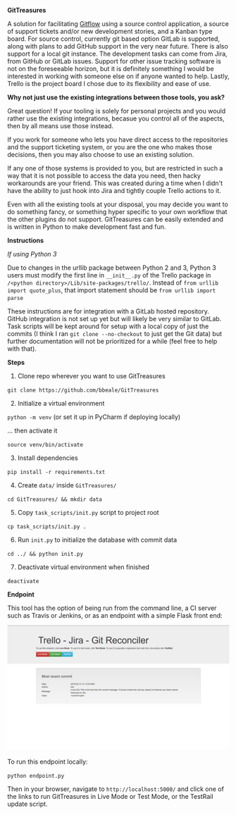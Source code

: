 **GitTreasures**

A solution for facilitating [Gitflow](https://www.atlassian.com/git/tutorials/comparing-workflows/gitflow-workflow) using a source control application, a source of support tickets and/or new development stories, and a Kanban type board. For source control, currently git based option GitLab is supported, along with plans to add GitHub support in the very near future. There is also support for a local git instance. The development tasks can come from Jira, from GitHub or GitLab issues. Support for other issue tracking software is not on the foreseeable horizon, but it is definitely something I would be interested in working with someone else on if anyone wanted to help. Lastly, Trello is the project board I chose due to its flexibility and ease of use. 

**Why not just use the existing integrations between those tools, you ask?**

Great question! If your tooling is solely for personal projects and you would rather use the existing integrations, becasue you control all of the aspects, then by all means use those instead. 

If you work for someone who lets you have direct access to the repositories and the support ticketing system, or you are the one who makes those decisions, then you may also choose to use an existing solution.

If any one of those systems is provided to you, but are restricted in such a way that it is not possible to access the data you need, then hacky workarounds are your friend. This was created during a time when I didn't have the ability to just hook into Jira and tightly couple Trello actions to it. 

Even with all the existing tools at your disposal, you may decide you want to do something fancy, or something hyper specific to your own workflow that the other plugins do not support. GitTreasures can be easily extended and is written in Python to make development fast and fun.

**Instructions**

*If using Python 3*

Due to changes in the urllib package between Python 2 and 3, Python 3 users must modify the first line in `__init__.py` of the Trello package in `/<python directory>/Lib/site-packages/trello/`. Instead of `from urllib import quote_plus`, that import statement should be `from urllib import parse`

These instructions are for integration with a GitLab hosted repository. GitHub integration is not set up yet but will likely be very similar to GitLab. Task scripts will be kept around for setup with a local copy of just the commits (I think I ran `git clone --no-checkout` to just get the Git data) but further documentation will not be prioritized for a while (feel free to help with that).

**Steps**

1) Clone repo wherever you want to use GitTreasures

`git clone https://github.com/bbeale/GitTreasures`

2) Initialize a virtual environment

`python -m venv` (or set it up in PyCharm if deploying locally)

... then activate it

`source venv/bin/activate`

3) Install dependencies

`pip install -r requirements.txt`

4) Create `data/` inside `GitTreasures/`

`cd GitTreasures/ && mkdir data`

5) Copy `task_scripts/init.py` script to project root

`cp task_scripts/init.py .`

6) Run `init.py` to initialize the database with commit data

`cd ../ && python init.py`

7) Deactivate virtual environment when finished

`deactivate`

**Endpoint**

This tool has the option of being run from the command line, a CI server such as Travis or Jenkins, or as an endpoint with a simple Flask front end:

![Screenshot](static/images/GitTreasuresUI.png)

To run this endpoint locally:

`python endpoint.py`

Then in your browser, navigate to `http://localhost:5000/` and click one of the links to run GitTreasures in Live Mode or Test Mode, or the TestRail update script.
